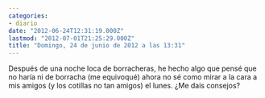 ```yaml
---
categories:
- diario
date: "2012-06-24T12:31:19.000Z"
lastmod: "2012-07-01T21:25:29.000Z"
title: "Domingo, 24 de junio de 2012 a las 13:31"
---
```


Después de una noche loca de borracheras, he hecho algo que pensé que no harí­a ni de borracha (me equivoqué) ahora no sé como mirar a la cara a mis amigos  (y  los cotillas no tan amigos) el lunes. ¿Me dais consejos?